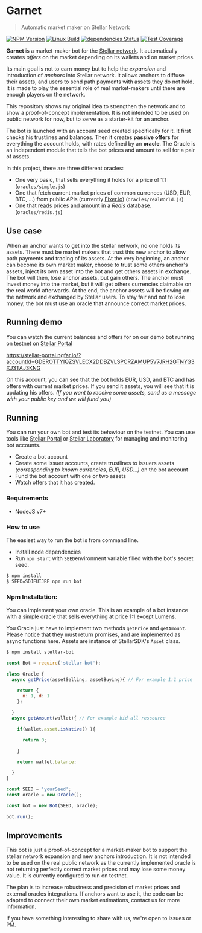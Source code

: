 # Garnet
> Automatic market maker on Stellar Network

[![NPM Version][npm-image]][npm-url]
[![Linux Build][travis-image]][travis-url]
[![dependencies Status][david-image]][david-url]
[![Test Coverage][codecov-image]][codecov-url]

**Garnet** is a market-maker bot for the [Stellar network](https://www.stellar.org). It automatically creates *offers* on the market depending on its wallets and on market prices.

Its main goal is not to earn money but to help the *expansion* and introduction of *anchors* into Stellar network. It allows anchors to diffuse their assets, and users to send path payments with assets they do not hold. It is made to play the essential role of real market-makers until there are enough players on the network.

This repository shows my original idea to strengthen the network and to show a proof-of-concept implementation. It is not intended to be used on public network for now, but to serve as a starter-kit for an anchor.

The bot is launched with an account seed created specifically for it. It first checks his trustlines and balances. Then it creates **passive offers** for everything the account holds, with rates defined by an **oracle**.
The Oracle is an independent module that tells the bot prices and amount to sell for a pair of assets.

In this project, there are three different oracles:
- One very basic, that sells everything it holds for a price of 1:1 (`oracles/simple.js`)
- One that fetch current market prices of common currences (USD, EUR, BTC, ...) from public APIs (currently [Fixer.io](https://fixer.io)) (`oracles/realWorld.js`)
- One that reads prices and amount in a *Redis* database. (`oracles/redis.js`)


## Use case

When an anchor wants to get into the stellar network, no one holds its assets. There must be market makers that trust this new anchor to allow path payments and trading of its assets. At the very beginning, an anchor can become its own market maker, choose to trust some others anchor's assets, inject its own asset into the bot and get others assets in exchange. The bot will then, lose anchor assets, but gain others. 
The anchor must invest money into the market, but it will get others currencies claimable on the real world afterwards.
At the end, the anchor assets will be flowing on the network and exchanged by Stellar users.
To stay fair and not to lose money, the bot must use an oracle that announce correct market prices.

## Running demo

You can watch the current balances and offers for on our demo bot running on testnet on [Stellar Portal](https://stellar-portal.ngfar.io/?accountId=GDEROTTYIQZSVLECX2DDBZVLSPCRZAMUP5V7JRH2GTNYG3XJ3TAJ3KNG)

https://stellar-portal.ngfar.io/?accountId=GDEROTTYIQZSVLECX2DDBZVLSPCRZAMUP5V7JRH2GTNYG3XJ3TAJ3KNG

On this account, you can see that the bot holds EUR, USD, and BTC and has offers with current market prices. If you send it assets, you will see that it is updating his offers. *(If you want to receive some assets, send us a message with your public key and we will fund you)*

## Running

You can run your own bot and test its behaviour on the testnet. You can use tools like [Stellar Portal](https://stellar-portal.ngfar.io/) or [Stellar Laboratory](https://www.stellar.org/laboratory) for managing and monitoring bot accounts.

- Create a bot account
- Create some issuer accounts, create trustlines to issuers assets *(corresponding to known currencies, EUR, USD...)* on the bot account
- Fund the bot account with one or two assets
- Watch offers that it has created.

### Requirements

- NodeJS v7+

### How to use

The easiest way to run the bot is from command line.

- Install node dependencies
- Run `npm start` with `SEED`environment variable filled with the bot's secret seed.

``` bash
$ npm install
$ SEED=SDJEUIJRE npm run bot
```

### Npm Installation:

You can implement your own oracle. This is an example of a bot instance with a simple oracle that sells everything at price 1:1 except Lumens.

You Oracle just have to implement two methods `getPrice` and `getAmount`. Please notice that they must return promises, and are implemented as async functions here.
Assets are instance of StellarSDK's `Asset` class.
``` bash
$ npm install stellar-bot
```

``` javascript
const Bot = require('stellar-bot');

class Oracle {
  async getPrice(assetSelling, assetBuying){ // For example 1:1 price

    return {
      n: 1, d: 1
    };

  }
  async getAmount(wallet){ // For example bid all ressource

    if(wallet.asset.isNative() ){

      return 0;

    }

    return wallet.balance;

  }
}

const SEED = 'yourSeed';
const oracle = new Oracle();

const bot = new Bot(SEED, oracle);

bot.run();
```
## Improvements

This bot is just a proof-of-concept for a market-maker bot to support the stellar network expansion and new anchors introduction. It is not intended to be used on the real public network as the currently implemented oracle is not returning perfectly correct market prices and may lose some money value. It is currently configured to run on testnet.

The plan is to increase robustness and precision of market prices and external oracles integrations. If anchors want to use it, the code can be adapted to connect their own market estimations, contact us for more information.

If you have something interesting to share with us, we're open to issues or PM.

[npm-image]: https://img.shields.io/npm/v/garnet-marker-maker.svg
[npm-url]: https://npmjs.org/package/garnet-marker-maker.svg
[travis-image]: https://img.shields.io/travis/julesGoullee/garnet/master.svg?label=linux
[travis-url]: https://travis-ci.org/julesGoullee/garnet
[david-image]: https://david-dm.org/julesGoullee/garnet.svg
[david-url]: https://david-dm.org/julesGoullee/garnet#info=dependencies&view=table
[codecov-image]: https://img.shields.io/codecov/c/github/julesGoullee/garnet.svg
[codecov-url]: https://codecov.io/gh/julesGoullee/garnet?branch=master
